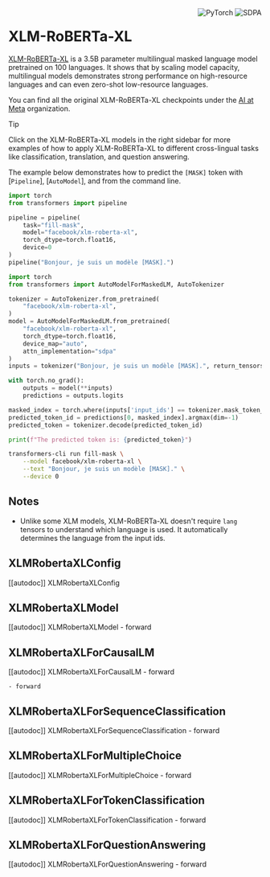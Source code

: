 <!--Copyright 2022 The HuggingFace Team. All rights reserved.

Licensed under the Apache License, Version 2.0 (the "License"); you may not use this file except in compliance with
the License. You may obtain a copy of the License at

http://www.apache.org/licenses/LICENSE-2.0

Unless required by applicable law or agreed to in writing, software distributed under the License is distributed on
an "AS IS" BASIS, WITHOUT WARRANTIES OR CONDITIONS OF ANY KIND, either express or implied. See the License for the
specific language governing permissions and limitations under the License.

⚠️ Note that this file is in Markdown but contain specific syntax for our doc-builder (similar to MDX) that may not be
rendered properly in your Markdown viewer.

-->

<div style="float: right;">
    <div class="flex flex-wrap space-x-1">
        <img alt="PyTorch" src="https://img.shields.io/badge/PyTorch-DE3412?style=flat&logo=pytorch&logoColor=white">
        <img alt="SDPA" src="https://img.shields.io/badge/SDPA-DE3412?style=flat&logo=pytorch&logoColor=white">
    </div>
</div>

# XLM-RoBERTa-XL

[XLM-RoBERTa-XL](https://huggingface.co/papers/2105.00572) is a 3.5B parameter multilingual masked language model pretrained on 100 languages. It shows that by scaling model capacity, multilingual models demonstrates strong performance on high-resource languages and can even zero-shot low-resource languages.

You can find all the original XLM-RoBERTa-XL checkpoints under the [AI at Meta](https://huggingface.co/facebook?search_models=xlm) organization.

> [!TIP]
> Click on the XLM-RoBERTa-XL models in the right sidebar for more examples of how to apply XLM-RoBERTa-XL to different cross-lingual tasks like classification, translation, and question answering.

The example below demonstrates how to predict the `[MASK]` token with [`Pipeline`], [`AutoModel`], and from the command line.

<hfoptions id="usage">
<hfoption id="Pipeline">

```python
import torch  
from transformers import pipeline  

pipeline = pipeline(  
    task="fill-mask",  
    model="facebook/xlm-roberta-xl",  
    torch_dtype=torch.float16,  
    device=0  
)  
pipeline("Bonjour, je suis un modèle [MASK].")  
```

</hfoption>
<hfoption id="AutoModel">

```python
import torch  
from transformers import AutoModelForMaskedLM, AutoTokenizer  

tokenizer = AutoTokenizer.from_pretrained(  
    "facebook/xlm-roberta-xl",  
)  
model = AutoModelForMaskedLM.from_pretrained(  
    "facebook/xlm-roberta-xl",  
    torch_dtype=torch.float16,  
    device_map="auto",  
    attn_implementation="sdpa"  
)  
inputs = tokenizer("Bonjour, je suis un modèle [MASK].", return_tensors="pt").to("cuda")  

with torch.no_grad():  
    outputs = model(**inputs)  
    predictions = outputs.logits  

masked_index = torch.where(inputs['input_ids'] == tokenizer.mask_token_id)[1]  
predicted_token_id = predictions[0, masked_index].argmax(dim=-1)  
predicted_token = tokenizer.decode(predicted_token_id)  

print(f"The predicted token is: {predicted_token}")
```
</hfoption>

<hfoption id="CLI">

```bash
transformers-cli run fill-mask \
    --model facebook/xlm-roberta-xl \
    --text "Bonjour, je suis un modèle [MASK]." \
    --device 0
```
</hfoption>
</hfoptions>

## Notes

- Unlike some XLM models, XLM-RoBERTa-XL doesn't require `lang` tensors to understand which language is used. It automatically determines the language from the input ids.

## XLMRobertaXLConfig

[[autodoc]] XLMRobertaXLConfig

## XLMRobertaXLModel

[[autodoc]] XLMRobertaXLModel
    - forward

## XLMRobertaXLForCausalLM

[[autodoc]] XLMRobertaXLForCausalLM
    - forward

    - forward

## XLMRobertaXLForSequenceClassification

[[autodoc]] XLMRobertaXLForSequenceClassification
    - forward

## XLMRobertaXLForMultipleChoice

[[autodoc]] XLMRobertaXLForMultipleChoice
    - forward

## XLMRobertaXLForTokenClassification

[[autodoc]] XLMRobertaXLForTokenClassification
    - forward

## XLMRobertaXLForQuestionAnswering

[[autodoc]] XLMRobertaXLForQuestionAnswering
    - forward
